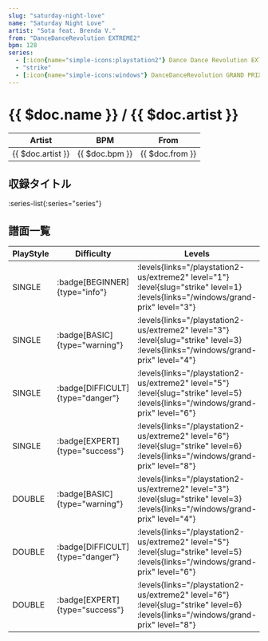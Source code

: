 ```yaml
---
slug: "saturday-night-love"
name: "Saturday Night Love"
artist: "Sota feat. Brenda V."
from: "DanceDanceRevolution EXTREME2"
bpm: 128
series:
  - [:icon{name="simple-icons:playstation2"} Dance Dance Revolution EXTREME 2 :icon{name="flag:us-4x3"}](/playstation2-us/extreme2)
  - "strike"
  - [:icon{name="simple-icons:windows"} DanceDanceRevolution GRAND PRIX (グランプリプレー)](/windows/grand-prix)
---
```


# {{ $doc.name }} / {{ $doc.artist }}

|Artist|BPM|From|
|------|---|----|
|{{ $doc.artist }}|{{ $doc.bpm }}|{{ $doc.from }}|

## 収録タイトル

:series-list{:series="series"}

## 譜面一覧

|PlayStyle|Difficulty|Levels|Notes|Movie|
|---------|----------|------|-----|-----|
|SINGLE| :badge[BEGINNER]{type="info"}| :levels{links="/playstation2-us/extreme2" level="1"} :level{slug="strike" level=1}  :levels{links="/windows/grand-prix" level="3"}|81/0||
|SINGLE| :badge[BASIC]{type="warning"}| :levels{links="/playstation2-us/extreme2" level="3"} :level{slug="strike" level=3}  :levels{links="/windows/grand-prix" level="4"}|111/22||
|SINGLE| :badge[DIFFICULT]{type="danger"}| :levels{links="/playstation2-us/extreme2" level="5"} :level{slug="strike" level=5}  :levels{links="/windows/grand-prix" level="6"}|181/38||
|SINGLE| :badge[EXPERT]{type="success"}| :levels{links="/playstation2-us/extreme2" level="6"} :level{slug="strike" level=6}  :levels{links="/windows/grand-prix" level="8"}|214/42||
|DOUBLE| :badge[BASIC]{type="warning"}| :levels{links="/playstation2-us/extreme2" level="3"} :level{slug="strike" level=3}  :levels{links="/windows/grand-prix" level="4"}|117/5||
|DOUBLE| :badge[DIFFICULT]{type="danger"}| :levels{links="/playstation2-us/extreme2" level="5"} :level{slug="strike" level=5}  :levels{links="/windows/grand-prix" level="6"}|179/7||
|DOUBLE| :badge[EXPERT]{type="success"}| :levels{links="/playstation2-us/extreme2" level="6"} :level{slug="strike" level=6}  :levels{links="/windows/grand-prix" level="8"}|220/7||
